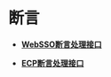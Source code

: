 # 断言<a name="zh-cn_topic_0057845617"></a>

-   **[WebSSO断言处理接口](WebSSO断言处理接口.md)**  

-   **[ECP断言处理接口](ECP断言处理接口.md)**  


